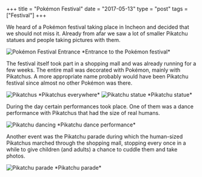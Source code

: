 +++
title = "Pokémon Festival"
date = "2017-05-13"
type = "post"
tags = ["Festival"]
+++

We heard of a Pokémon festival taking place in Incheon and decided that we should not miss it. Already from afar we saw a lot of smaller Pikatchu statues and people taking pictures with them.

<img src="https://farm1.staticflickr.com/897/41385651781_3b180a4522_z.jpg" alt="Pokémon Festival Entrance">
*Entrance to the Pokémon festival*

The festival itself took part in a shopping mall and was already running for a few weeks. The entire mall was decorated with Pokémon, mainly with Pikatchus. A more appropriate name probably would have been Pikatchu festival since almost no other Pokémon was there.

<img src="https://farm1.staticflickr.com/876/40490666265_a5e8e4ba9d_z.jpg" alt="Pikatchus">
*Pikatchus everywhere*

<img src="https://farm1.staticflickr.com/884/27515707978_eba37e1c87_z.jpg" alt="Pikatchu statue">
*Pikatchu statue*

During the day certain performances took place. One of them was a dance performance with Pikatchus that had the size of real humans.

<img src="https://farm1.staticflickr.com/882/40671850354_6bb70e16c2_z.jpg" alt="Pikatchu dancing">
*Pikatchu dance performance*

Another event was the Pikatchu parade during which the human-sized Pikatchus marched through the shopping mall, stopping every once in a while to give children (and adults) a chance to cuddle them and take photos.

<img src="https://farm1.staticflickr.com/808/27515803778_4258939eb5_z.jpg" alt="Pikatchu parade">
*Pikatchu parade*
